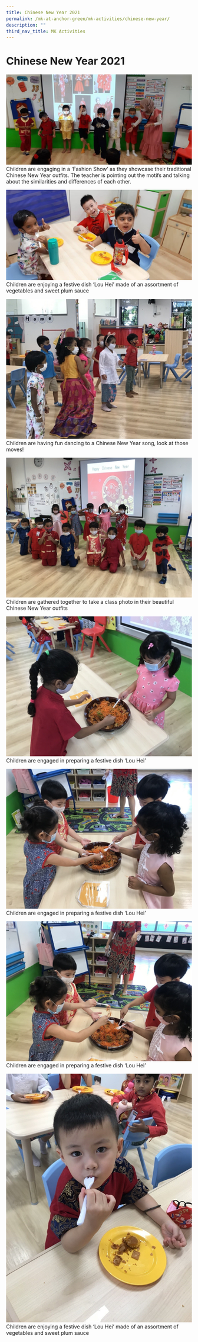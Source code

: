```yaml
---
title: Chinese New Year 2021
permalink: /mk-at-anchor-green/mk-activities/chinese-new-year/
description: ""
third_nav_title: MK Activities
---
```

# Chinese New Year 2021

![Children are engaging in a ‘Fashion Show’ ](/images/MK/2021/CNY%202021/cny1.jpg)
Children are engaging in a ‘Fashion Show’ as they showcase their traditional Chinese New Year outfits.
The teacher is pointing out the motifs and talking about the similarities and differences of each other.

![Children are enjoying a festive dish ‘Lou Hei’](/images/MK/2021/CNY%202021/cny2.jpg)
Children are enjoying a festive dish ‘Lou Hei’ made of an assortment of vegetables and sweet plum sauce

![Children are having fun dancing to a Chinese New Year song](/images/MK/2021/CNY%202021/cny3.jpg)
Children are having fun dancing to a Chinese New Year song, look at those moves!

![Children are gathered together to take a class photo in their beautiful Chinese New Year outfits](/images/MK/2021/CNY%202021/cny4.jpg)
Children are gathered together to take a class photo in their beautiful Chinese New Year outfits

![Children are engaged in preparing a festive dish ‘Lou Hei’](/images/MK/2021/CNY%202021/cny5.jpg)
Children are engaged in preparing a festive dish ‘Lou Hei’

![Children are engaged in preparing a festive dish ‘Lou Hei’](/images/MK/2021/CNY%202021/cny6.jpg)
Children are engaged in preparing a festive dish ‘Lou Hei’

![Children are engaged in preparing a festive dish ‘Lou Hei’](/images/MK/2021/CNY%202021/cny7.jpg)
Children are engaged in preparing a festive dish ‘Lou Hei’

![Children are enjoying a festive dish ‘Lou Hei’ ](/images/MK/2021/CNY%202021/cny8.jpg)
Children are enjoying a festive dish ‘Lou Hei’ made of an assortment of vegetables and sweet plum sauce